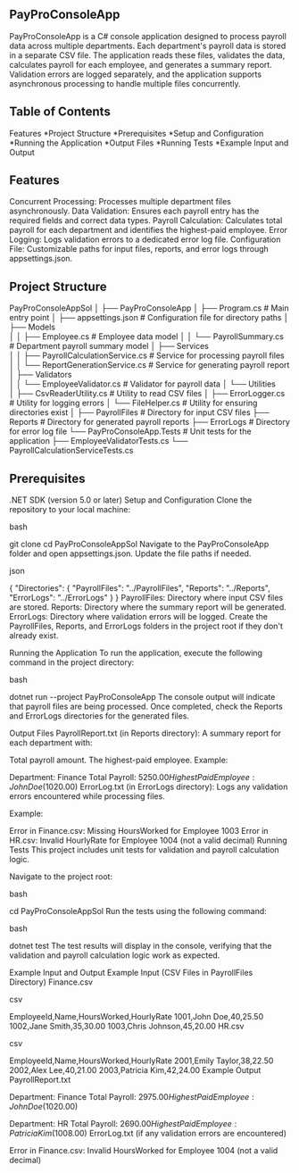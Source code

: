 ## PayProConsoleApp
PayProConsoleApp is a C# console application designed to process payroll data across multiple departments. Each department's payroll data is stored in a separate CSV file. The application reads these files, validates the data, calculates payroll for each employee, and generates a summary report. Validation errors are logged separately, and the application supports asynchronous processing to handle multiple files concurrently.

## Table of Contents
Features
*Project Structure
*Prerequisites
*Setup and Configuration
*Running the Application
*Output Files
*Running Tests
*Example Input and Output

## Features
Concurrent Processing: Processes multiple department files asynchronously.
Data Validation: Ensures each payroll entry has the required fields and correct data types.
Payroll Calculation: Calculates total payroll for each department and identifies the highest-paid employee.
Error Logging: Logs validation errors to a dedicated error log file.
Configuration File: Customizable paths for input files, reports, and error logs through appsettings.json.

## Project Structure


PayProConsoleAppSol
│
├── PayProConsoleApp
│   ├── Program.cs                # Main entry point
│   ├── appsettings.json          # Configuration file for directory paths
│   ├── Models                    
│   │   ├── Employee.cs           # Employee data model
│   │   └── PayrollSummary.cs     # Department payroll summary model
│   ├── Services                  
│   │   ├── PayrollCalculationService.cs  # Service for processing payroll files
│   │   └── ReportGenerationService.cs    # Service for generating payroll report
│   ├── Validators                
│   │   └── EmployeeValidator.cs  # Validator for payroll data
│   └── Utilities                 
│       ├── CsvReaderUtility.cs   # Utility to read CSV files
│       ├── ErrorLogger.cs        # Utility for logging errors
│       └── FileHelper.cs         # Utility for ensuring directories exist
│
├── PayrollFiles                  # Directory for input CSV files
├── Reports                       # Directory for generated payroll reports
├── ErrorLogs                     # Directory for error log file
└── PayProConsoleApp.Tests        # Unit tests for the application
    ├── EmployeeValidatorTests.cs
    └── PayrollCalculationServiceTests.cs

## Prerequisites
.NET SDK (version 5.0 or later)
Setup and Configuration
Clone the repository to your local machine:

bash

git clone <repository-url>
cd PayProConsoleAppSol
Navigate to the PayProConsoleApp folder and open appsettings.json. Update the file paths if needed.

json

{
    "Directories": {
        "PayrollFiles": "../PayrollFiles",
        "Reports": "../Reports",
        "ErrorLogs": "../ErrorLogs"
    }
}
PayrollFiles: Directory where input CSV files are stored.
Reports: Directory where the summary report will be generated.
ErrorLogs: Directory where validation errors will be logged.
Create the PayrollFiles, Reports, and ErrorLogs folders in the project root if they don't already exist.

Running the Application
To run the application, execute the following command in the project directory:

bash

dotnet run --project PayProConsoleApp
The console output will indicate that payroll files are being processed. Once completed, check the Reports and ErrorLogs directories for the generated files.

Output Files
PayrollReport.txt (in Reports directory): A summary report for each department with:

Total payroll amount.
The highest-paid employee.
Example:



Department: Finance
Total Payroll: $5250.00
Highest Paid Employee: John Doe ($1020.00)
ErrorLog.txt (in ErrorLogs directory): Logs any validation errors encountered while processing files.

Example:



Error in Finance.csv: Missing HoursWorked for Employee 1003
Error in HR.csv: Invalid HourlyRate for Employee 1004 (not a valid decimal)
Running Tests
This project includes unit tests for validation and payroll calculation logic.

Navigate to the project root:

bash

cd PayProConsoleAppSol
Run the tests using the following command:

bash

dotnet test
The test results will display in the console, verifying that the validation and payroll calculation logic work as expected.

Example Input and Output
Example Input (CSV Files in PayrollFiles Directory)
Finance.csv

csv

EmployeeId,Name,HoursWorked,HourlyRate
1001,John Doe,40,25.50
1002,Jane Smith,35,30.00
1003,Chris Johnson,45,20.00
HR.csv

csv

EmployeeId,Name,HoursWorked,HourlyRate
2001,Emily Taylor,38,22.50
2002,Alex Lee,40,21.00
2003,Patricia Kim,42,24.00
Example Output
PayrollReport.txt



Department: Finance
Total Payroll: $2975.00
Highest Paid Employee: John Doe ($1020.00)

Department: HR
Total Payroll: $2690.00
Highest Paid Employee: Patricia Kim ($1008.00)
ErrorLog.txt (if any validation errors are encountered)



Error in Finance.csv: Invalid HoursWorked for Employee 1004 (not a valid decimal)
